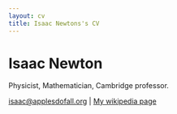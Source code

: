 ```yaml
---
layout: cv
title: Isaac Newtons's CV
---
```

# Isaac Newton
Physicist, Mathematician, Cambridge professor.

<div id="webaddress">
<a href="isaac@applesdofall.org">isaac@applesdofall.org</a>
| <a href="http://en.wikipedia.org/wiki/Isaac_Newton">My wikipedia page</a>
</div>

<!-- # Curriculum Vitae

## Education

**University of California, Santa Barbara** \
Ph.D. in Computer Science 
- Advisor: Tim Sherwood  
- Thesis: "A System-Level Framework for Privacy" 

**University of California, Santa Barbara** \
M.S. in Electrical and Computer Engineering -->
